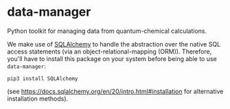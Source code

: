 # data-manager

Python toolkit for managing data from quantum-chemical calculations.

We make use of [SQLAlchemy](https://www.sqlalchemy.org/) to handle the abstraction over the native SQL access statements (via an
object-relational-mapping (ORM)). Therefore, you'll have to install this package on your system before being able to use `data-manager`:
```shell
pip3 install SQLAlchemy
```
(see https://docs.sqlalchemy.org/en/20/intro.html#installation for alternative installation methods).
